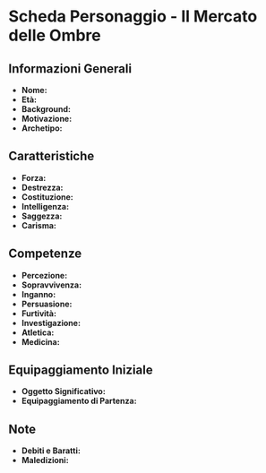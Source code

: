 # Scheda Personaggio - Il Mercato delle Ombre

## Informazioni Generali
- **Nome:** 
- **Età:** 
- **Background:** 
- **Motivazione:** 
- **Archetipo:** 

## Caratteristiche
- **Forza:** 
- **Destrezza:** 
- **Costituzione:** 
- **Intelligenza:** 
- **Saggezza:** 
- **Carisma:** 

## Competenze
- **Percezione:** 
- **Sopravvivenza:** 
- **Inganno:** 
- **Persuasione:** 
- **Furtività:** 
- **Investigazione:** 
- **Atletica:** 
- **Medicina:** 

## Equipaggiamento Iniziale
- **Oggetto Significativo:** 
- **Equipaggiamento di Partenza:** 

## Note
- **Debiti e Baratti:** 
- **Maledizioni:** 